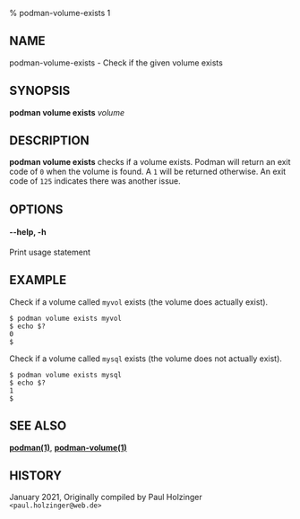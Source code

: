 % podman-volume-exists 1

## NAME

podman\-volume\-exists - Check if the given volume exists

## SYNOPSIS

**podman volume exists** _volume_

## DESCRIPTION

**podman volume exists** checks if a volume exists. Podman will return an exit code
of `0` when the volume is found. A `1` will be returned otherwise. An exit code of
`125` indicates there was another issue.

## OPTIONS

#### **--help**, **-h**

Print usage statement

## EXAMPLE

Check if a volume called `myvol` exists (the volume does actually exist).

```
$ podman volume exists myvol
$ echo $?
0
$
```

Check if a volume called `mysql` exists (the volume does not actually exist).

```
$ podman volume exists mysql
$ echo $?
1
$
```

## SEE ALSO

**[podman(1)](podman.md)**, **[podman-volume(1)](podman-volume/podman-volume.md)**

## HISTORY

January 2021, Originally compiled by Paul Holzinger `<paul.holzinger@web.de>`
